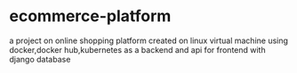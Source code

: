 # ecommerce-platform
a project on online shopping platform created on linux virtual machine  using docker,docker hub,kubernetes as a backend and api for frontend with django database
